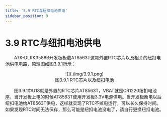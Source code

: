 ```yaml
---
title: '3.9 RTC与纽扣电池供电'
sidebar_position: 9
---
```


# 3.9 RTC与纽扣电池供电

&emsp;&emsp;ATK-DLRK3588B开发板板载AT8563T这颗外置RTC芯片以及相关的纽扣电池供电电路，原理图如图3.9.1所示：

<center>
![](./img/3.9.1.png)<br />
图3.9.1 RTC芯片以及纽扣电池
</center>

&emsp;&emsp;图3.9.1中U18就是外置的RTC芯片AT8563T，VBAT就是CR1220纽扣电池座，当开发板上电的时候AT8563T使用开发板3.3V电源供电。当开发板断电以后纽扣电池给AT8563T供电，这样就实现了RTC不掉电运行，可以长久保持时间。如果发现RTC时间无法保存，那么可能是纽扣电池没电了，请自行更换纽扣电池。

